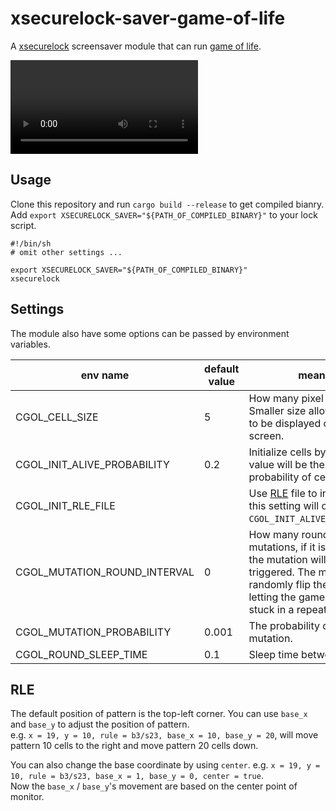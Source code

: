 # xsecurelock-saver-game-of-life

A [xsecurelock](https://github.com/google/xsecurelock) screensaver module that can run [game of life](https://en.wikipedia.org/wiki/Conway%27s_Game_of_Life).  

<video src='https://user-images.githubusercontent.com/33388702/175051232-42a6ca75-e945-4aac-a9cc-64e88b6bf635.mp4'></video>

## Usage

Clone this repository and run `cargo build --release` to get compiled bianry.  
Add `export XSECURELOCK_SAVER="${PATH_OF_COMPILED_BINARY}"` to your lock script.  

```
#!/bin/sh
# omit other settings ... 

export XSECURELOCK_SAVER="${PATH_OF_COMPILED_BINARY}"
xsecurelock
```
 
## Settings

The module also have some options can be passed by environment variables.

| env name                     | default value | meaning                                                                                                                                                                                                |
| ---------------------------- | ------------- | ------------------------------------------------------------------------------------------------------------------------------------------------------------------------------------------------------ |
| CGOL_CELL_SIZE               | 5             | How many pixel per cell have. Smaller size allows more cells to be displayed on the screen.                                                                                                            |
| CGOL_INIT_ALIVE_PROBABILITY  | 0.2           | Initialize cells by random, this value will be the alive probability of cell.                                                                                                                          |
| CGOL_INIT_RLE_FILE           |               | Use [RLE](https://conwaylife.com/wiki/Run_Length_Encoded) file to initialize cells, this setting will override `CGOL_INIT_ALIVE_PROBABILITY`.                                                          |
| CGOL_MUTATION_ROUND_INTERVAL | 0             | How many rounds between mutations, if it is equals zero, the mutation will never be triggered. The mutation will randomly flip the cell's status, letting the game won't be stuck in a repeating loop. |
| CGOL_MUTATION_PROBABILITY    | 0.001         | The probability of cell mutation.                                                                                                                                                                      |
| CGOL_ROUND_SLEEP_TIME        | 0.1           | Sleep time between rounds.                                                                                                                                                                             |


## RLE

The default position of pattern is the top-left corner. You can use `base_x` and `base_y` to adjust the position of pattern.  
e.g. `x = 19, y = 10, rule = b3/s23, base_x = 10, base_y = 20`, will move pattern 10 cells to the right and move pattern 20 cells down.  

You can also change the base coordinate by using `center`. e.g. `x = 19, y = 10, rule = b3/s23, base_x = 1, base_y = 0, center = true`.  
Now the `base_x` / `base_y`'s movement are based on the center point of monitor.
